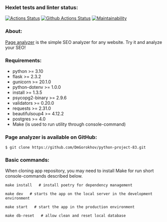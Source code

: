 ### Hexlet tests and linter status:
[![Actions Status](https://github.com/DmGorokhov/python-project-83/workflows/hexlet-check/badge.svg)](https://github.com/DmGorokhov/python-project-83/actions)
[![Github Actions Status](https://github.com//DmGorokhov/python-project-83/workflows/Python%20CI/badge.svg)](https://github.com//DmGorokhov/python-project-83/actions/pyci.yaml)
[![Maintainability](https://api.codeclimate.com/v1/badges/6540f825b182f6bfaa13/maintainability)](https://codeclimate.com/github/DmGorokhov/python-project-83/maintainability)


### About:
[Page analyzer](https://page-analyze.up.railway.app)
 is the simple SEO analyzer for any website.
Try it and analyze your SEO!


### Requirements:

* python >= 3.10
* flask >= 2.3.2
* gunicorn >= 20.1.0
* python-dotenv >= 1.0.0
* install >= 1.3.5
* psycopg2-binary >= 2.9.6
* validators >= 0.20.0
* requests >= 2.31.0
* beautifulsoup4 >= 4.12.2
* postgres >= 4.0
* Make (is used to run utility through console-command)



### Page analyzer is available on GitHub:

```shell
$ git clone https://github.com/DmGorokhov/python-project-83.git
```

### Basic commands:
When cloning app repository, you may need to install Make for run short console-commands described below.
```
make install   # install poetry for dependency management
```
```
make dev   # starts the app on the local server in the development environment
```
```
make start   # start the app in the production environment
```
```
make db-reset   # allow clean and reset local database
```

